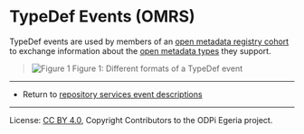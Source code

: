 <!-- SPDX-License-Identifier: CC-BY-4.0 -->
<!-- Copyright Contributors to the ODPi Egeria project. -->

# TypeDef Events (OMRS)

TypeDef events are used by members of an
[open metadata registry cohort](../open-metadata-repository-cohort.md)
to exchange information about the 
[open metadata types](../../../../open-metadata-publication/website/open-metadata-types)
they support.

> ![Figure 1](typedef-event-formats.png)
> Figure 1: Different formats of a TypeDef event


----
* Return to [repository services event descriptions](.)


----
License: [CC BY 4.0](https://creativecommons.org/licenses/by/4.0/),
Copyright Contributors to the ODPi Egeria project.
